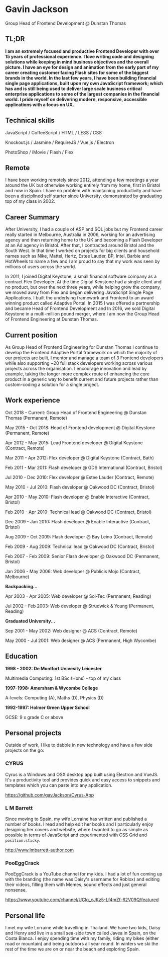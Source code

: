 # Gavin Jackson

Group Head of Frontend Development @ Dunstan Thomas
 
## TL;DR

**I am an extremely focused and productive Frontend Developer with over 15 years of professional experience. I love writing code and designing solutions while keeping in mind business objectives and the overall picture.  I have an eye for design and animation from the early part of my career creating customer facing Flash sites for some of the biggest brands in the world.  In the last few years, I have been building financial single page applications, built upon my own JavaScript framework; which has and is still being used to deliver large scale business critical enterprise applications to some of the largest companies in the financial world. I pride myself on delivering modern, responsive, accessible applications with a focus on UX.**


## Technical skills

JavaScript / CoffeeScript / HTML / LESS / CSS

Knockout.js / Jasmine / RequireJS / Vue.js / Electron

PhotoShop / iMovie / Flash / Flex


## Remote 

I have been working remotely since 2012, attending a few meetings a year around the UK but otherwise working entirely from my home, first in Bristol and now in Spain.  I have no problem with maintaining productivity and have been a disciplined self starter since University, demonstrated by graduating top of my class in 2002. 

## Career Summary

After University, I had a couple of ASP and SQL jobs but my Frontend career really started in Melbourne, Australia in 2006, working for an advertising agency and then returning home to the UK and becoming a Flash Developer at an Ad agency in Bristol. After that, I contracted around Bristol and the South West.  In that time I worked on projects for big clients and household names such as Nike, Mattel, Hertz, Estee Lauder, BP, Intel, Barbie and HotWheels to name a few and I am proud to say that my work was seen by millions of users across the world.
  
In 2011, I joined Digital Keystone, a small financial software company as a contract Flex Developer.  At the time Digital Keystone had a single client and no product, but over the next three years, while helping grow the company, we moved away from Flex and began delivering JavaScript Single Page Applications. I built the underlying framework and Frontend to an award winning product called Adaptive Portal. In 2015 I was offered a partnership and became Head of Frontend Development and In 2016, we sold Digital Keystone in a multi-million pound merger, where I am now the Group Head of Frontend Engineering at Dunstan Thomas.

## Current position

As Group Head of Frontend Engineering for Dunstan Thomas I continue to develop the Frontend Adaptive Portal framework on which the majority of our projects are built, I mentor and manage a team of 3 Frontend developers while also supporting ~20 full stack developers working across various projects across the organisation. I encourage innovation and lead by example, taking the longer more complex route of enhancing the core product in a generic way to benefit current and future projects rather than custom-coding a solution for a single project.  


## Work experience

Oct 2018 - Current: Group Head of Frontend Engineering @ Dunstan Thomas (Permanent, Remote)

May 2015 - Oct 2018: Head of Frontend development @ Digital Keystone (Permanent, Remote)

Apr 2012 - May 2015: Lead Frontend developer @ Digital Keystone (Contract, Remote)

Mar 2011 - Apr 2012: Flex developer @ Digital Keystone (Contract, Bath)

Feb 2011 - Mar 2011: Flash developer @ GDS International (Contract, Bristol)

Jul 2010 - Dec 2010: Flex developer @ Estee Lauder (Contract, Remote)

May 2010 - Jul 2010: Flash developer @ Oakwood DC (Contract, Bristol)

Apr 2010 - May 2010: Flash developer @ Enable Interactive (Contract, Bristol)

Feb 2010 - Apr 2010: Technical lead @ Oakwood DC (Contract, Bristol)

Dec 2009 - Jan 2010: Flash developer @ Enable Interactive (Contract, Bristol)

Aug 2009 - Oct 2009: Flash developer @ Bay Leino (Contract, Remote)

Feb 2009 - Aug 2009: Technical lead @ Oakwood DC (Contract, Bristol)

Feb 2007 - Feb 2009: Senior Flash developer @ Oakwood DC (Permanent, Bristol)

Jan 2006 - May 2006: Web developer @ Publicis Mojo (Contract, Melbourne)

**Backpacking...**

Apr 2003 - Apr 2005: Web developer @ Sol-Tec (Permanent, Reading)

Jul 2002 - Feb 2003: Web developer @ Strudwick & Young (Permanent, Reading)

**Graduated University...**

Sep 2001 - May 2002: Web designer @ ACS (Contract, Remote)

May 2000 - Jul 2001: Web designer @ ACS (Permanent, High Wycombe)

## Education

**1998 - 2002: De Montfort Univesity Leicester**

Multimedia Computing: 1st BSc (Hons) - top of my class

**1997-1998: Amersham & Wycombe College**

A-levels: Computing (A), Maths (D), Physics (D)

**1992-1997: Holmer Green Upper School**

GCSE: 9 x grade C or above

## Personal projects

Outside of work, I like to dabble in new technology and have a few side projects on the go:

### CYRUS
 
Cyrus is a Windows and OSX desktop app built using Electron and VueJS.  It's a productivity tool and provides quick and easy access to snippets and templates which you can paste into any application.  

https://github.com/gavJackson/Cyrus-App

### L M Barrett

Since moving to Spain, my wife Lorraine has written and published a number of books.  I read and help edit her books and I particularly enjoy designing her covers and website, where I wanted to go as simple as possible in terms of JavaScript and experimented with CSS Grid and `position:sticky`.

http://www.lmbarrett-author.com

### PooEggCrack

PooEggCrack is a YouTube channel for my kids.  I had a lot of fun coming up with the branding (the name was Daisy's username for Roblox)  and editing their videos, filling them with Memes, sound effects and just general nonsense.

https://www.youtube.com/channel/UClq_cJKz5-Lf4mZf-62V09Q/featured

## Personal life

I met my wife Lorraine while travelling in Thailand.  We have two kids, Daisy and Henry and live in a small sea-side town called Javea in Spain, on the Costa Blanca. I enjoy spending time with my family, riding my bikes (either road or mountain) and being outdoors all year round.  In winters we ski the rest of the time we are on or near the beach and exploring Spain.  